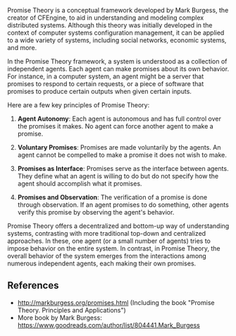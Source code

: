 
Promise Theory is a conceptual framework developed by Mark Burgess, the creator of CFEngine, to aid in understanding and modeling complex distributed systems. Although this theory was initially developed in the context of computer systems configuration management, it can be applied to a wide variety of systems, including social networks, economic systems, and more.

In the Promise Theory framework, a system is understood as a collection of independent agents. Each agent can make promises about its own behavior. For instance, in a computer system, an agent might be a server that promises to respond to certain requests, or a piece of software that promises to produce certain outputs when given certain inputs.

Here are a few key principles of Promise Theory:

1. **Agent Autonomy**: Each agent is autonomous and has full control over the promises it makes. No agent can force another agent to make a promise.

2. **Voluntary Promises**: Promises are made voluntarily by the agents. An agent cannot be compelled to make a promise it does not wish to make.

3. **Promises as Interface**: Promises serve as the interface between agents. They define what an agent is willing to do but do not specify how the agent should accomplish what it promises.

4. **Promises and Observation**: The verification of a promise is done through observation. If an agent promises to do something, other agents verify this promise by observing the agent's behavior.

Promise Theory offers a decentralized and bottom-up way of understanding systems, contrasting with more traditional top-down and centralized approaches. In these, one agent (or a small number of agents) tries to impose behavior on the entire system. In contrast, in Promise Theory, the overall behavior of the system emerges from the interactions among numerous independent agents, each making their own promises.

## References

- http://markburgess.org/promises.html (Including the book "Promise Theory. Principles and Applications")
- More book by Mark Burgess: https://www.goodreads.com/author/list/804441.Mark_Burgess
